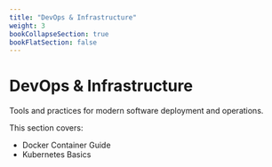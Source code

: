 ```yaml
---
title: "DevOps & Infrastructure"
weight: 3
bookCollapseSection: true
bookFlatSection: false
---
```


# DevOps & Infrastructure

Tools and practices for modern software deployment and operations.

This section covers:
- Docker Container Guide
- Kubernetes Basics
